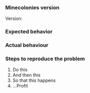 <!-- Please fill out this template for bug reports as best as possible, this will make our job much easier. -->
### Minecolonies version
<!-- Exact version, eg: 0.9.126-ALPHA or 0.9.2-RELEASE, please don't just give the Minecraft version you're playing -->

Version: 

### Expected behavior
<!-- What do you expect to see if this feature was working as intended? -->


### Actual behaviour
<!-- What actually happens when this feature is used in it's current state? Try to give good detail to help us 
      properly understand the issue -->


### Steps to reproduce the problem
<!-- What do we need to do to make this issue show up in our own game? Please also try to give good details here so
      it's easier for us to reproduce this issue -->

1. Do this
2. And then this
3. So that this happens
4. ...Profit
